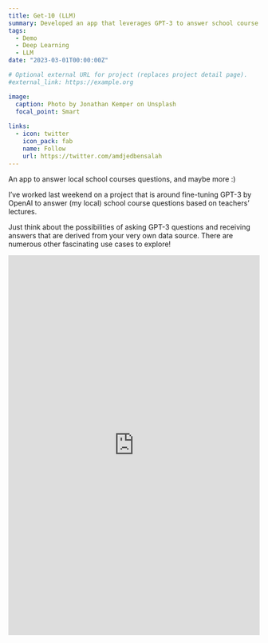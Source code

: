 ```yaml
---
title: Get‑10 (LLM)
summary: Developed an app that leverages GPT‑3 to answer school course questions based on teachers’ lectures data.
tags:
  - Demo
  - Deep Learning
  - LLM
date: "2023-03-01T00:00:00Z"

# Optional external URL for project (replaces project detail page).
#external_link: https://example.org

image:
  caption: Photo by Jonathan Kemper on Unsplash
  focal_point: Smart
  
links:
  - icon: twitter
    icon_pack: fab
    name: Follow
    url: https://twitter.com/amdjedbensalah
---
```

An app to answer local school courses questions, and maybe more :)

I’ve worked last weekend on a project that is around fine-tuning GPT-3 by OpenAI to answer (my local) school course questions based on teachers’ lectures. 

Just think about the possibilities of asking GPT-3 questions and receiving answers that are derived from your very own data source. There are numerous other fascinating use cases to explore!

<iframe src="https://www.linkedin.com/embed/feed/update/urn:li:ugcPost:7051946202128343040" height="760" width="504" frameborder="0" allowfullscreen="" title="Embedded post"></iframe>